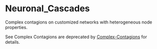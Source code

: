 # Neuronal_Cascades
Complex contagions on customized networks with heterogeneous node properties.

See Complex Contagions are deprecated by [Complex-Contagions](https://github.com/ulgenklc/Complex-Contagions) for details.
